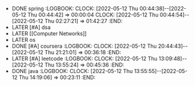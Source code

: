 - DONE spring
  :LOGBOOK:
  CLOCK: [2022-05-12 Thu 00:44:38]--[2022-05-12 Thu 00:44:42] =>  00:00:04
  CLOCK: [2022-05-12 Thu 00:44:54]--[2022-05-12 Thu 02:27:21] =>  01:42:27
  :END:
- LATER [#A] dsa
- LATER [[Computer Networks]]
- LATER os
- DONE [#A] coursera
  :LOGBOOK:
  CLOCK: [2022-05-12 Thu 20:44:43]--[2022-05-12 Thu 21:21:01] =>  00:36:18
  :END:
- LATER [#A] leetcode
  :LOGBOOK:
  CLOCK: [2022-05-12 Thu 13:09:48]--[2022-05-12 Thu 13:55:24] =>  00:45:36
  :END:
- DONE java
  :LOGBOOK:
  CLOCK: [2022-05-12 Thu 13:55:55]--[2022-05-12 Thu 14:19:06] =>  00:23:11
  :END: